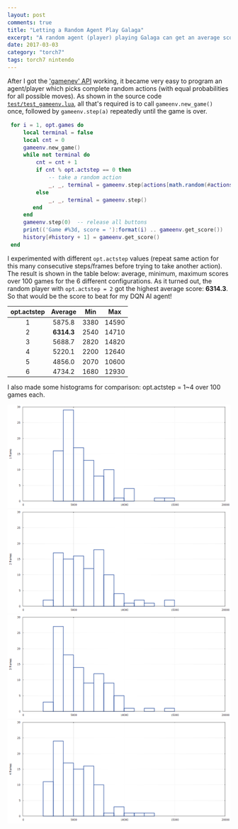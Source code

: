 ```yaml
---
layout: post
comments: true
title: "Letting a Random Agent Play Galaga"
excerpt: "A random agent (player) playing Galaga can get an average score of 6314.3! Hopefully my AI agent could do much better than that after training."
date: 2017-03-03
category: "torch7"
tags: torch7 nintendo
---
```


After I got the ['gamenev' API](https://jkjung-avt.github.io/galaga-gameenv/) working, it became very easy to program an agent/player which picks complete random actions (with equal probabilities for all possible moves). As shown in the source code [`test/test_gameenv.lua`](https://github.com/jkjung-avt/dqn-tx1-for-nintendo/blob/master/test/test_gameenv.lua), all that's required is to call `gameenv.new_game()` once, followed by `gameenv.step(a)` repeatedly until the game is over.

```lua
 for i = 1, opt.games do
     local terminal = false
     local cnt = 0
     gameenv.new_game()
     while not terminal do
         cnt = cnt + 1
         if cnt % opt.actstep == 0 then
             -- take a random action
             _, _, terminal = gameenv.step(actions[math.random(#actions)])
         else
             _, _, terminal = gameenv.step()
        end
     end
     gameenv.step(0)  -- release all buttons
     print(('Game #%3d, score = '):format(i) .. gameenv.get_score())
     history[#history + 1] = gameenv.get_score()
 end
```

I experimented with different `opt.actstep` values (repeat same action for this many consecutive steps/frames before trying to take another action). The result is shown in the table below: average, minimum, maximum scores over 100 games for the 6 different configurations. As it turned out, the random player with `opt.actstep = 2` got the highest average score: **6314.3**. So that would be the score to beat for my DQN AI agent!

| opt.actstep |  Average   |    Min    |    Max    |
|:-----------:|:----------:|:---------:|:---------:|
|      1      |   5875.8   |    3380   |   14590   | 
|      2      | **6314.3** |    2540   |   14710   | 
|      3      |   5688.7   |    2820   |   14820   | 
|      4      |   5220.1   |    2200   |   12640   | 
|      5      |   4856.0   |    2070   |   10600   | 
|      6      |   4734.2   |    1680   |   12930   | 

I also made some histograms for comparison: opt.actstep = 1~4 over 100 games each.

![Scores of opt.actstep = 1](/assets/2017-03-03-random-agent/1.png)
![Scores of opt.actstep = 2](/assets/2017-03-03-random-agent/2.png)
![Scores of opt.actstep = 3](/assets/2017-03-03-random-agent/3.png)
![Scores of opt.actstep = 4](/assets/2017-03-03-random-agent/4.png)

